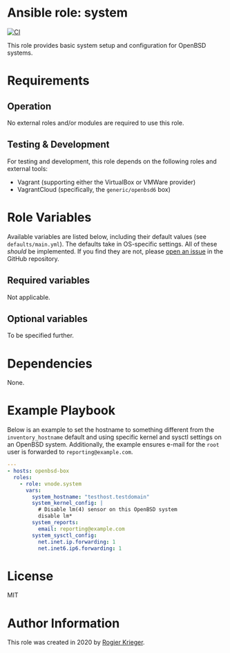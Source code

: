 # Ansible role: system

[![CI](https://github.com/vnode/ansible-role-system/actions/workflows/ci.yml/badge.svg)](https://github.com/vnode/ansible-role-system/actions/workflows/ci.yml)

This role provides basic system setup and configuration for OpenBSD systems.

# Requirements

## Operation
No external roles and/or modules are required to use this role.

## Testing & Development
For testing and development, this role depends on the following roles and external tools:
- Vagrant (supporting either the VirtualBox or VMWare provider)
- VagrantCloud (specifically, the `generic/openbsd6` box)


# Role Variables
Available variables are listed below, including their default values (see `defaults/main.yml`).
The defaults take in OS-specific settings.  All of these *should* be implemented. If you find they are not, please [open an issue](https://github.com/vnode/ansible-role-ypclient/issues) in the GitHub repository.


## Required variables

Not applicable.


## Optional variables

To be specified further.

# Dependencies
None.


# Example Playbook
Below is an example to set the hostname to something different from the `inventory_hostname` default and using specific kernel and sysctl settings on an OpenBSD system. Additionally, the example ensures e-mail for the `root` user is forwarded to `reporting@example.com`.

```yaml
---
- hosts: openbsd-box
  roles:
    - role: vnode.system
      vars:
        system_hostname: "testhost.testdomain"
        system_kernel_config: |
          # Disable lm(4) sensor on this OpenBSD system
          disable lm*
        system_reports:
          email: reporting@example.com
        system_sysctl_config:
          net.inet.ip.forwarding: 1
          net.inet6.ip6.forwarding: 1
```


# License
MIT


# Author Information
This role was created in 2020 by [Rogier Krieger](https://vnode.net/).
